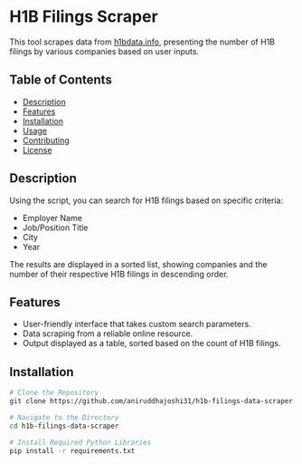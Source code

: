 # H1B Filings Scraper

This tool scrapes data from [h1bdata.info](https://h1bdata.info/), presenting the number of H1B filings by various companies based on user inputs.

## Table of Contents

- [Description](#description)
- [Features](#features)
- [Installation](#installation)
- [Usage](#usage)
- [Contributing](#contributing)
- [License](#license)

## Description

Using the script, you can search for H1B filings based on specific criteria: 
- Employer Name
- Job/Position Title
- City
- Year

The results are displayed in a sorted list, showing companies and the number of their respective H1B filings in descending order.

## Features

- User-friendly interface that takes custom search parameters.
- Data scraping from a reliable online resource.
- Output displayed as a table, sorted based on the count of H1B filings.

## Installation

```bash
# Clone the Repository
git clone https://github.com/aniruddhajoshi31/h1b-filings-data-scraper

# Navigate to the Directory
cd h1b-filings-data-scraper

# Install Required Python Libraries
pip install -r requirements.txt
